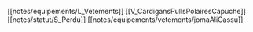 [[notes/equipements/L_Vetements]] [[V_CardigansPullsPolairesCapuche]] [[notes/statut/S_Perdu]]
[[notes/equipements/vetements/jomaAliGassu]]